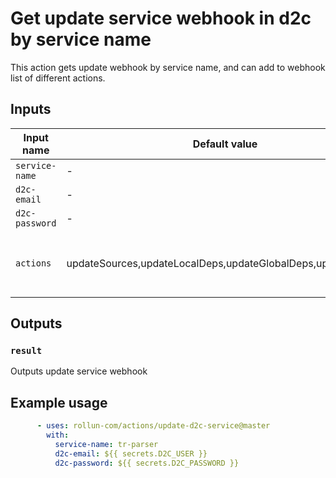 # Get update service webhook in d2c by service name

This action gets update webhook by service name, and can add to webhook list of different actions.

## Inputs

| Input name  | Default value | Description|
| ------------- | ------------- | ------------- |
| `service-name`  | - | Name of service in d2c |
| `d2c-email` | - | Email of d2c account |
| `d2c-password` | - | Password of d2c account |
| `actions` | updateSources,updateLocalDeps,updateGlobalDeps,updateVersion | List of actions, in string separated by commas with no spaces.<br>Example: [restart,updateLocalDeps], that can be added to update webhook. <br> Available options: restart,updateSources,updateLocalDeps,updateGlobalDeps,updateVersion |

## Outputs

### `result`

Outputs update service webhook

## Example usage

```yml
      - uses: rollun-com/actions/update-d2c-service@master
        with:
          service-name: tr-parser
          d2c-email: ${{ secrets.D2C_USER }}
          d2c-password: ${{ secrets.D2C_PASSWORD }}
```
